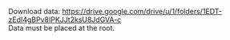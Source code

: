 Download data: https://drive.google.com/drive/u/1/folders/1EDT-zEdI4gBPv8IPKJJt2ksU8JdGVA-c  
Data must be placed at the root.